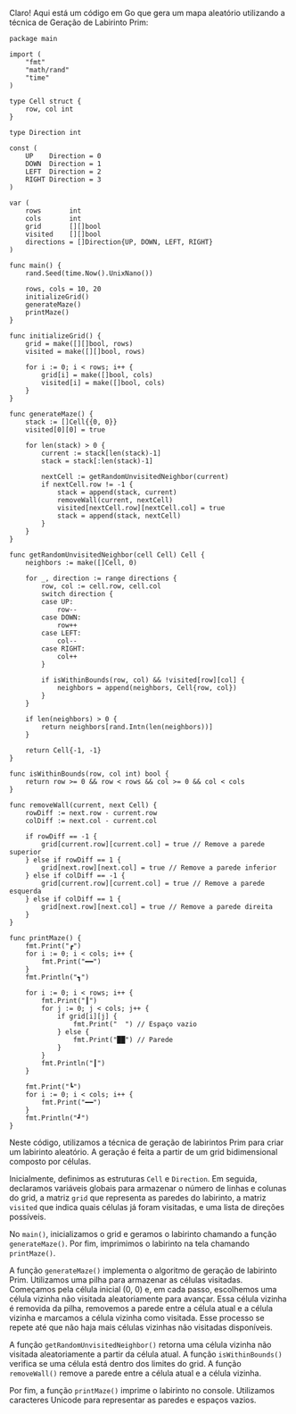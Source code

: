 Claro! Aqui está um código em Go que gera um mapa aleatório utilizando a técnica de Geração de Labirinto Prim:

```
package main

import (
	"fmt"
	"math/rand"
	"time"
)

type Cell struct {
	row, col int
}

type Direction int

const (
	UP    Direction = 0
	DOWN  Direction = 1
	LEFT  Direction = 2
	RIGHT Direction = 3
)

var (
	rows       int
	cols       int
	grid       [][]bool
	visited    [][]bool
	directions = []Direction{UP, DOWN, LEFT, RIGHT}
)

func main() {
	rand.Seed(time.Now().UnixNano())

	rows, cols = 10, 20
	initializeGrid()
	generateMaze()
	printMaze()
}

func initializeGrid() {
	grid = make([][]bool, rows)
	visited = make([][]bool, rows)

	for i := 0; i < rows; i++ {
		grid[i] = make([]bool, cols)
		visited[i] = make([]bool, cols)
	}
}

func generateMaze() {
	stack := []Cell{{0, 0}}
	visited[0][0] = true

	for len(stack) > 0 {
		current := stack[len(stack)-1]
		stack = stack[:len(stack)-1]

		nextCell := getRandomUnvisitedNeighbor(current)
		if nextCell.row != -1 {
			stack = append(stack, current)
			removeWall(current, nextCell)
			visited[nextCell.row][nextCell.col] = true
			stack = append(stack, nextCell)
		}
	}
}

func getRandomUnvisitedNeighbor(cell Cell) Cell {
	neighbors := make([]Cell, 0)

	for _, direction := range directions {
		row, col := cell.row, cell.col
		switch direction {
		case UP:
			row--
		case DOWN:
			row++
		case LEFT:
			col--
		case RIGHT:
			col++
		}

		if isWithinBounds(row, col) && !visited[row][col] {
			neighbors = append(neighbors, Cell{row, col})
		}
	}

	if len(neighbors) > 0 {
		return neighbors[rand.Intn(len(neighbors))]
	}

	return Cell{-1, -1}
}

func isWithinBounds(row, col int) bool {
	return row >= 0 && row < rows && col >= 0 && col < cols
}

func removeWall(current, next Cell) {
	rowDiff := next.row - current.row
	colDiff := next.col - current.col

	if rowDiff == -1 {
		grid[current.row][current.col] = true // Remove a parede superior
	} else if rowDiff == 1 {
		grid[next.row][next.col] = true // Remove a parede inferior
	} else if colDiff == -1 {
		grid[current.row][current.col] = true // Remove a parede esquerda
	} else if colDiff == 1 {
		grid[next.row][next.col] = true // Remove a parede direita
	}
}

func printMaze() {
	fmt.Print("┏")
	for i := 0; i < cols; i++ {
		fmt.Print("━━")
	}
	fmt.Println("┓")

	for i := 0; i < rows; i++ {
		fmt.Print("┃")
		for j := 0; j < cols; j++ {
			if grid[i][j] {
				fmt.Print("  ") // Espaço vazio
			} else {
				fmt.Print("██") // Parede
			}
		}
		fmt.Println("┃")
	}

	fmt.Print("┗")
	for i := 0; i < cols; i++ {
		fmt.Print("━━")
	}
	fmt.Println("┛")
}
```

Neste código, utilizamos a técnica de geração de labirintos Prim para criar um labirinto aleatório. A geração é feita a partir de um grid bidimensional composto por células. 

Inicialmente, definimos as estruturas `Cell` e `Direction`. Em seguida, declaramos variáveis globais para armazenar o número de linhas e colunas do grid, a matriz `grid` que representa as paredes do labirinto, a matriz `visited` que indica quais células já foram visitadas, e uma lista de direções possíveis.

No `main()`, inicializamos o grid e geramos o labirinto chamando a função `generateMaze()`. Por fim, imprimimos o labirinto na tela chamando `printMaze()`.

A função `generateMaze()` implementa o algoritmo de geração de labirinto Prim. Utilizamos uma pilha para armazenar as células visitadas. Começamos pela célula inicial (0, 0) e, em cada passo, escolhemos uma célula vizinha não visitada aleatoriamente para avançar. Essa célula vizinha é removida da pilha, removemos a parede entre a célula atual e a célula vizinha e marcamos a célula vizinha como visitada. Esse processo se repete até que não haja mais células vizinhas não visitadas disponíveis.

A função `getRandomUnvisitedNeighbor()` retorna uma célula vizinha não visitada aleatoriamente a partir da célula atual. A função `isWithinBounds()` verifica se uma célula está dentro dos limites do grid. A função `removeWall()` remove a parede entre a célula atual e a célula vizinha.

Por fim, a função `printMaze()` imprime o labirinto no console. Utilizamos caracteres Unicode para representar as paredes e espaços vazios.